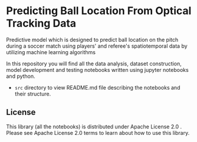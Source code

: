# Predicting Ball Location From Optical Tracking Data

Predictive model which is designed to predict ball location on the pitch during a soccer match using players' and referee's spatiotemporal data by utilizing machine learning algorithms

In this repository you will find all the data analysis, dataset construction, model development and testing notebooks written using jupyter notebooks and python.

* `src` directory to view README.md file describing the notebooks and their structure.

## License
This library (all the notebooks) is distributed under Apache License 2.0 . Please see Apache License 2.0 terms to learn about how to use this library.

